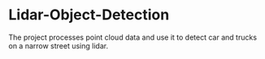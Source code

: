# Lidar-Object-Detection
 The project processes point cloud data and use it to detect car and trucks on a narrow street using lidar.
